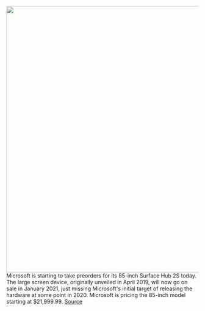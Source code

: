 <img src='https://cdn.vox-cdn.com/thumbor/y0WFf5hEzHoEt2B-Gwx4M5QSgWo=/0x0:4620x3080/1200x800/filters:focal(1941x1171:2679x1909)/cdn.vox-cdn.com/uploads/chorus_image/image/67448893/surfacehub2s.0.jpg' width='700px' /><br/>
Microsoft is starting to take preorders for its 85-inch Surface Hub 2S today. The large screen device, originally unveiled in April 2019, will now go on sale in January 2021, just missing Microsoft's initial target of releasing the hardware at some point in 2020. Microsoft is pricing the 85-inch model starting at $21,999.99.
<a href='https://www.theverge.com/2020/9/22/21449515/microsoft-surface-hub-2s-85-inch-release-date-preorder-software-update'> Source <a/>